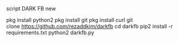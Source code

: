 


script DARK FB new

pkg install python2
pkg install git
pkg install curl
git clone https://github.com/rezaddkim/darkfb
cd darkfb
pip2 install -r requirements.txt
python2 darkfb.py




